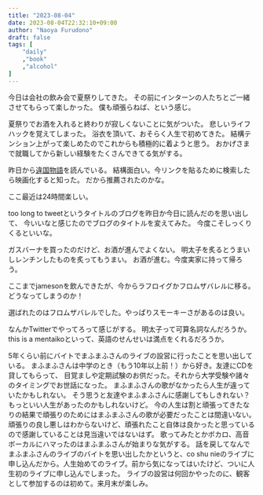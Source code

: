 ```yaml
---
title: "2023-08-04"
date: 2023-08-04T22:32:10+09:00
author: "Naoya Furudono"
draft: false
tags: [
    "daily"
    ,"book"
    ,"alcohol"
]
---
```


今日は会社の飲み会で夏祭りしてきた。
その前にインターンの人たちとご一緒させてもらって楽しかった。
僕も頑張らねば、という感じ。

夏祭りでお酒を入れると終わりが寂しくないことに気がついた。
悲しいライフハックを覚えてしまった。
浴衣を頂いて、おそらく人生で初めてきた。
結構テンション上がって楽しめたのでこれからも積極的に着ようと思う。
おかげさまで就職してから新しい経験をたくさんできてる気がする。

昨日から[違国物語](https://www.shodensha.co.jp/ikokunikki/)を読んでいる。
結構面白い。今リンクを貼るために検索したら映画化すると知った。
だから推薦されたのかな。

ここ最近は24時間楽しい。

too long to tweetというタイトルのブログを昨日か今日に読んだのを思い出して、
今いいなと感じたのでブログのタイトルを変えてみた。
今度こそしっくりくるといいな。

ガスバーナを買ったのだけど、お酒が進んでよくない。
明太子を炙るとうまいしレンチンしたものを炙ってもうまい。
お酒が進む。今度実家に持って帰ろう。

ここまでjamesonを飲んできたが、今からラフロイグかフロムザバレルに移る。
どうなってしまうのか！

選ばれたのはフロムザバレルでした。やっぱりスモーキーさがあるのは良い。

なんかTwitterでやってろって感じがする。
明太子って可算名詞なんだろうか。this is a mentaikoといって、英語のせんせいは満点をくれるだろうか。

5年くらい前にバイトでまふまふさんのライブの設営に行ったことを思い出している。
まふまふさんは中学のとき（もう10年以上前！）から好き。友達にCDを貸してもらって、
目覚ましや定期試験のお供だった。それから大学受験や諸々のタイミングでお世話になった。
まふまふさんの歌がなかったら人生が違っていたかもしれない。
そう思うと友達やまふまふさんに感謝してもしきれない？
もっといい人生があったのかもしれないけど。
今の人生は割と頑張ってきたなりの結果で頑張りのためにはまふまふさんの歌が必要だったことは間違いない。
頑張りの良し悪しはわからないけど、頑張れたこと自体は良かったと思っているので感謝していることは見当違いではないはず。
歌ってみたとかボカロ、高音ボーカルにハマったのはまふまふさんが始まりな気がする。
話を戻してなんでまふまふさんのライブのバイトを思い出したかというと、co shu nieのライブに申し込んだから。人生始めてのライブ。前から気になってはいたけど、ついに人生初のライブに申し込んでしまった。
ライブの設営は何回かやったのに、観客として参加するのは初めて。来月末が楽しみ。


